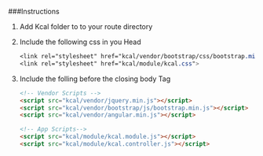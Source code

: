 ###Instructions

 1. Add Kcal folder to to your route directory

 2. Include the following css in you Head
 	```css
 	<link rel="stylesheet" href="kcal/vendor/bootstrap/css/bootstrap.min.css">
 	<link rel="stylesheet" href="kcal/module/kcal.css">
 	```
 	
 3. Include the folling before the closing body Tag
 	```html
 	<!-- Vendor Scripts -->
	<script src="kcal/vendor/jquery.min.js"></script>
	<script src="kcal/vendor/bootstrap/js/bootstrap.min.js"></script>
	<script src="kcal/vendor/angular.min.js"></script>

	<!-- App Scripts-->
	<script src="kcal/module/kcal.module.js"></script>
	<script src="kcal/module/kcal.controller.js"></script>
	```
